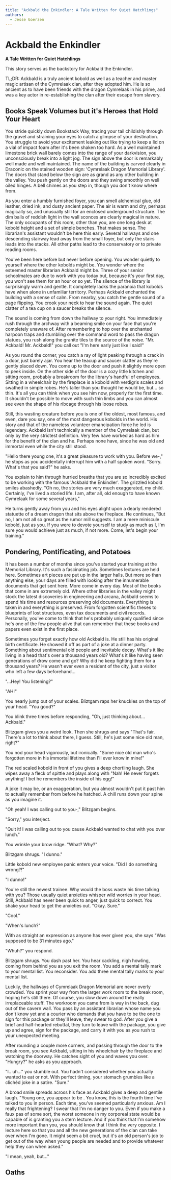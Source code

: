 ```yaml
---
title: "Ackbald the Enkindler: A Tale Written for Quiet Hatchlings"
authors:
  - Jesse Goerzen
---
```

# Ackbald the Enkindler
**A Tale Written for Quiet Hatchlings**

This story serves as the backstory for Ackbald the Enkindler.

TL;DR: Ackbald is a truly ancient kobold as well as a teacher and master magic artisan of the Cymrelaak clan, after they adopted him. He is so ancient as to have been friends with the dragon Cymrelaak in his prime, and was a key actor in re-establishing the clan after their escape from slavery.

## Books Speak Volumes but it's Heroes that Hold Your Heart

You stride quickly down Bookstack Way, tracing your tail childishly through the gravel and straining your eyes to catch a glimpse of your destination. You struggle to avoid your excitement leaking out like trying to keep a lid on a vial of impact foam after it's been shaken too hard. As a well maintained limestone brick wall barely comes into the range of your darkvision, you unconsciously break into a light jog. The sign above the door is remarkably well made and well maintained. The name of the building is carved clearly in Draconic on the stained wooden sign: 'Cymrelaak Dragon Memorial Library'. The doors that stand below the sign are as grand as any other building in the valley. You push gently on the doors and they swing smoothly on well oiled hinges. A bell chimes as you step in, though you don't know where from.

As you enter a humbly furnished foyer, you can smell alchemical glue, old leather, dried ink, and dusty ancient paper. The air is warm and dry, perhaps magically so, and unusually still for an enclosed underground structure. The dim balls of reddish light in the wall sconces are clearly magical in nature. The only occupants of this room, other than you, are one long desk at kobold height and a set of simple benches. That makes sense. The librarian's assistant wouldn't be here this early. Several hallways and one descending stairway lead away from the small foyer, but only the stairs leads into the stacks. All other paths lead to the conservatory or to private reading rooms.

You've been here before but never before opening. You wonder quietly to yourself where the other kobolds might be. You wonder where the esteemed master librarian Ackbald might be. Three of your senior schoolmates are due to work with you today but, because it's your first day, you won't see them for an hour or so yet. The silence of the library is surprisingly warm and gentle. It completely lacks the paranoia that kobolds have when alone in unfamiliar territory. Perhaps Ackbald enchanted the building with a sense of calm. From nearby, you catch the gentle sound of a page flipping. You crook your neck to hear the sound again. The quiet clatter of a tea cup on a saucer breaks the silence.

The sound is coming from down the hallway to your right. You immediately rush through the archway with a beaming smile on your face that you're completely unaware of. After remembering to hop over the enchanted harpoon traps and stumbling over the command word to pass the dragon statues, you rush along the granite tiles to the source of the noise. "Mr. Ackbald! Mr. Ackbald!" you call out "I'm here early just like I said!"

As you round the corner, you catch a ray of light peaking through a crack in a door, just barely ajar. You hear the teacup and saucer clatter as they're gently placed down. You come up to the door and push it slightly more open to peek inside. On the other side of the door is a cozy little kitchen and sitting room, probably a breakroom for the library's handful of employees. Sitting in a wheelchair by the fireplace is a kobold with verdigris scales and swathed in simple robes. He's taller than you thought he would be, but... so thin. It's all you can think when you see him now, properly for the first time. It shouldn't be possible to move with such thin limbs and you can almost see even the shape of his ribcage through his loose robes.

Still, this wasting creature before you is one of the oldest, most famous, and even, dare you say, one of the most dangerous kobolds in the world. His story and that of the nameless volunteer emancipation force he led is legendary. Ackbald isn't technically a member of the Cymrelaak clan, but only by the very strictest definition. Very few have worked as hard as him for the benefit of the clan and he. Perhaps none have, since he was old and immortal even while the city still stood.

"Hello there young one, it's a great pleasure to work with you. Before we-," he stops as you accidentally interrupt him with a half spoken word. "Sorry. What's that you said?" he asks.

You explain to him through hurried breaths that you are so incredibly excited to be working with the famous 'Ackbald the Enkindler'. The grizzled kobold smiles abashedly. "Oh no, the stories are very much exaggerated, my child. Certainly, I've lived a storied life. I am, after all, old enough to have known Cymrelaak for some several years,"

He turns gently away from you and his eyes alight upon a dearly rendered statuette of a dream dragon that sits above the fireplace. He continues, "But no, I am not all so great as the rumor mill suggests. I am a mere miniscule kobold, just as you. If you were to devote yourself to study as much as I, I'm sure you would achieve just as much, if not more. Come, let's begin your training."

## Pondering, Pontificating, and Potatoes

It has been a number of months since you've started your training at the Memorial Library. It's such a fascinating job. Sometimes lectures are held here. Sometimes art pieces are put up in the larger halls. But more so than anything else, your days are filled with looking after the innumerable documents that get sent here. More come in every day. Most of the books that come in are extremely old. Where other libraries in the valley might stock the latest discoveries in engineering and arcana, Ackbald seems to spend his time and resources preserving old documents. Everything is taken in and everything is preserved. From forgotten scientific theses to blueprints of lost structures, even tax documents and civil records. Personally, you've come to think that he's probably uniquely qualified since he's one of the few people alive that can remember that these books and papers even exist in the first place.

Sometimes you forget exactly how old Ackbald is. He still has his original birth certificate. He showed it off as part of a joke at a dinner party. Something about sentimental old people and inevitable decay. What's it like living in a head that's over a thousand years old? What's it like having seen generations of drow come and go? Why did he keep fighting them for a thousand years? He wasn't ever even a resident of the city, just a visitor who left a few days beforehand...

"...Hey! You listening?"

"AH!"

You nearly jump out of your scales. Bliztgam raps her knuckles on the top of your head. "You good?"

You blink three times before responding, "Oh, just thinking about... Ackbald."

Blitzgam gives you a weird look. Then she shrugs and says "That's fair. There's a lot to think about there, I guess. Still, he's just some nice old man, right?"

You nod your head vigorously, but ironically. "Some nice old man who's forgotten more in his immortal lifetime than I'll ever know in mine!"

The red scaled kobold in front of you gives a deep chortling laugh. She wipes away a fleck of spittle and plays along with "Nah! He never forgets anything! I bet he remembers the inside of his egg!"

A joke it may be, or an exaggeration, but you almost wouldn't put it past him to actually remember from before he hatched. A chill runs down your spine as you imagine it.

"Oh yeah! I was calling out to you-," Blitzgam begins.

"Sorry," you interject.

"Quit it! I was calling out to you cause Ackbald wanted to chat with you over lunch."

You wrinkle your brow ridge. "What? Why?"

Blitzgam shrugs. "I dunno."

Little kobold new employee panic enters your voice. "Did I do something wrong?!"

"I dunno!"

You're still the newest trainee. Why would the boss waste his time talking with you? Those usually quiet anxieties whisper wild worries in your head. Still, Ackbald has never been quick to anger, just quick to correct. You shake your head to get the anxieties out. "Okay. Sure."

"Cool."

"When's lunch?"

With as straight an expression as anyone has ever given you, she says "Was supposed to be 31 minutes ago."

"Whuh?" you respond.

Blitzgam shrugs. You dash past her. You hear cackling, nigh howling, coming from behind you as you exit the room. You add a mental tally mark to your mental list. You reconsider. You add three mental tally marks to your mental list.

Luckily, the hallways of Cymrelaak Dragon Memorial are never overly crowded. You sprint your way from the larger work room to the break room, hoping he's still there. Of course, you slow down around the really irreplaceable stuff. The workroom you came from is way in the back, dug out of the cavern wall. You pass by an assistant librarian whose name you don't know yet and a courier who demands that *you* have to be the one to sign for this package or they'll leave, they swear to god. After you give a brief and half-hearted rebuttal, they turn to leave with the package, you give up and agree, sign for the package, and carry it with you as you rush to your unexpected meeting.

After rounding a couple more corners, and passing through the door to the break room, you see Ackbald, sitting in his wheelchair by the fireplace and watching the doorway. He catches sight of you and waves you over. "Hungry?" he asks as you approach.

"I.. uh..." you stumble out. You hadn't considered whether you actually wanted to eat or not. With perfect timing, your stomach grumbles like a clichéd joke in a satire. "Sure."

A broad smile spreads across his face as Ackbald gives a deep and gentile laugh. "Young one, you appear to be . You know, this is the fourth time I've talked to you in person. Each time, you've seemed particularly anxious. Am I really that frightening? I swear that I'm no danger to you. Even if you make a faux pas of some sort, the worst someone in my corporeal state would be capable of is granting you a stern lecture. And if you think that I'm somehow more important than you, you should know that I think the very opposite. I lecture here so that you and all the new generations of the clan can take over when I'm gone. It might seem a bit cruel, but it's an old person's job to get out of the way when young people are needed and to provide whatever help they can when asked."

"I mean, yeah, but..."

## Oaths


